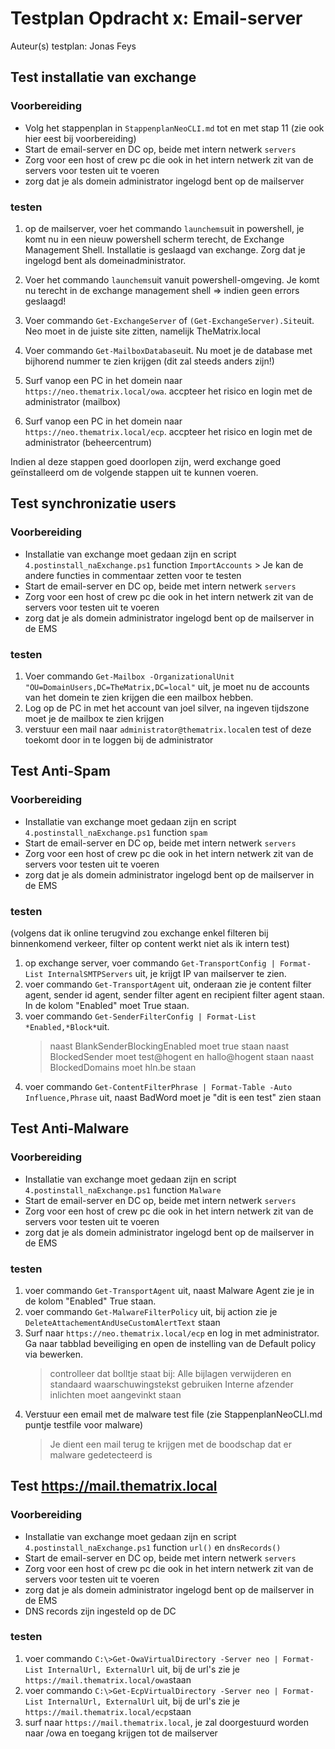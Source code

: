 # Testplan Opdracht x: Email-server

Auteur(s) testplan: Jonas Feys

## Test installatie van exchange

### Voorbereiding

- Volg het stappenplan in `StappenplanNeoCLI.md` tot en met stap 11 (zie ook hier eest bij voorbereiding)
- Start de email-server en DC op, beide met intern netwerk `servers`
- Zorg voor een host of crew pc die ook in het intern netwerk zit van de servers voor testen uit te voeren
- zorg dat je als domein administrator ingelogd bent op de mailserver

### testen

1. op de mailserver, voer het commando `launchems`uit in powershell, je komt nu in een nieuw powershell scherm terecht, de Exchange Management Shell.
   Installatie is geslaagd van exchange.
   Zorg dat je ingelogd bent als domeinadministrator.

2. Voer het commando `launchems`uit vanuit powershell-omgeving. Je komt nu terecht in de exchange management shell => indien geen errors geslaagd!
3. Voer commando `Get-ExchangeServer` of `(Get-ExchangeServer).Site`uit. Neo moet in de juiste site zitten, namelijk TheMatrix.local
4. Voer commando `Get-MailboxDatabase`uit. Nu moet je de database met bijhorend nummer te zien krijgen (dit zal steeds anders zijn!)
5. Surf vanop een PC in het domein naar `https://neo.thematrix.local/owa`. accpteer het risico en login met de administrator (mailbox)
6. Surf vanop een PC in het domein naar `https://neo.thematrix.local/ecp`. accpteer het risico en login met de administrator (beheercentrum)

Indien al deze stappen goed doorlopen zijn, werd exchange goed geïnstalleerd om de volgende stappen uit te kunnen voeren.


## Test synchronizatie users

### Voorbereiding

- Installatie van exchange moet gedaan zijn en script `4.postinstall_naExchange.ps1` function `ImportAccounts` > Je kan de andere functies in commentaar zetten voor te testen
- Start de email-server en DC op, beide met intern netwerk `servers`
- Zorg voor een host of crew pc die ook in het intern netwerk zit van de servers voor testen uit te voeren
- zorg dat je als domein administrator ingelogd bent op de mailserver in de EMS

### testen

1. Voer commando `Get-Mailbox -OrganizationalUnit "OU=DomainUsers,DC=TheMatrix,DC=local"` uit, je moet nu de accounts van het domein te zien krijgen die een mailbox hebben.
2. Log op de PC in met het account van joel silver, na ingeven tijdszone moet je de mailbox te zien krijgen
3. verstuur een mail naar `administrator@thematrix.local`en test of deze toekomt door in te loggen bij de administrator


## Test Anti-Spam

### Voorbereiding

- Installatie van exchange moet gedaan zijn en script `4.postinstall_naExchange.ps1` function `spam`
- Start de email-server en DC op, beide met intern netwerk `servers`
- Zorg voor een host of crew pc die ook in het intern netwerk zit van de servers voor testen uit te voeren
- zorg dat je als domein administrator ingelogd bent op de mailserver in de EMS

### testen 
(volgens dat ik online terugvind zou exchange enkel filteren bij binnenkomend verkeer, filter op content werkt niet als ik intern test)

1. op exchange server, voer commando `Get-TransportConfig | Format-List InternalSMTPServers` uit, je krijgt IP van mailserver te zien.
2. voer commando `Get-TransportAgent` uit, onderaan zie je content filter agent, sender id agent, sender filter agent en  recipient filter agent staan. In de kolom "Enabled" moet True staan.
3. voer commando `Get-SenderFilterConfig | Format-List *Enabled,*Block*`uit. 
      > naast BlankSenderBlockingEnabled moet true staan
      > naast BlockedSender moet test@hogent en hallo@hogent staan
      > naast BlockedDomains moet hln.be staan
4. voer commando `Get-ContentFilterPhrase | Format-Table -Auto Influence,Phrase` uit, naast BadWord moet je "dit is een test" zien staan


## Test Anti-Malware

### Voorbereiding

- Installatie van exchange moet gedaan zijn en script `4.postinstall_naExchange.ps1` function `Malware`
- Start de email-server en DC op, beide met intern netwerk `servers`
- Zorg voor een host of crew pc die ook in het intern netwerk zit van de servers voor testen uit te voeren
- zorg dat je als domein administrator ingelogd bent op de mailserver in de EMS

### testen 

1. voer commando `Get-TransportAgent` uit, naast Malware Agent zie je in de kolom "Enabled" True staan.
2. voer commando `Get-MalwareFilterPolicy` uit, bij action zie je `DeleteAttachementAndUseCustomAlertText` staan 
3. Surf naar `https://neo.thematrix.local/ecp` en log in met administrator. Ga naar tabblad beveiliging en open de instelling van de Default policy via bewerken.
      >  controlleer dat bolltje staat bij: Alle bijlagen verwijderen en standaard waarschuwingstekst gebruiken
      > Interne afzender inlichten moet aangevinkt staan
4. Verstuur een email met de malware test file (zie StappenplanNeoCLI.md puntje testfile voor malware)
      > Je dient een mail terug te krijgen met de boodschap dat er malware gedetecteerd is


## Test https://mail.thematrix.local

### Voorbereiding

- Installatie van exchange moet gedaan zijn en script `4.postinstall_naExchange.ps1` function `url()` en `dnsRecords()`
- Start de email-server en DC op, beide met intern netwerk `servers`
- Zorg voor een host of crew pc die ook in het intern netwerk zit van de servers voor testen uit te voeren
- zorg dat je als domein administrator ingelogd bent op de mailserver in de EMS
- DNS records zijn ingesteld op de DC

### testen 

1. voer commando `C:\>Get-OwaVirtualDirectory -Server neo | Format-List InternalUrl, ExternalUrl` uit, bij de url's zie je `https://mail.thematrix.local/owa`staan
2. voer commando `C:\>Get-EcpVirtualDirectory -Server neo | Format-List InternalUrl, ExternalUrl` uit, bij de url's zie je `https://mail.thematrix.local/ecp`staan
3. surf naar `https://mail.thematrix.local`, je zal doorgestuurd worden naar /owa en toegang krijgen tot de mailserver